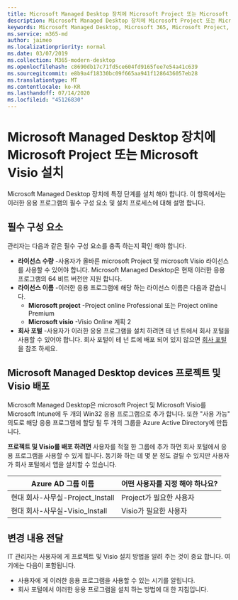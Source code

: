 ```yaml
---
title: Microsoft Managed Desktop 장치에 Microsoft Project 또는 Microsoft Visio 설치
description: Microsoft Managed Desktop 장치에 Microsoft Project 또는 Microsoft Visio 설치에 대 한 정보
keywords: Microsoft Managed Desktop, Microsoft 365, Microsoft Project, Microsoft Visio
ms.service: m365-md
author: jaimeo
ms.localizationpriority: normal
ms.date: 03/07/2019
ms.collection: M365-modern-desktop
ms.openlocfilehash: c8690db17c71fd5ce604fd9165fee7e54a41c639
ms.sourcegitcommit: e8b9a4f18330bc09f665aa941f1286436057eb28
ms.translationtype: MT
ms.contentlocale: ko-KR
ms.lasthandoff: 07/14/2020
ms.locfileid: "45126830"
---
```

# <a name="install-microsoft-project-or-microsoft-visio-on-microsoft-managed-desktop-devices"></a>Microsoft Managed Desktop 장치에 Microsoft Project 또는 Microsoft Visio 설치

Microsoft Managed Desktop 장치에 특정 단계를 설치 해야 합니다. 이 항목에서는 이러한 응용 프로그램의 필수 구성 요소 및 설치 프로세스에 대해 설명 합니다.

## <a name="prerequisites"></a>필수 구성 요소

관리자는 다음과 같은 필수 구성 요소를 충족 하는지 확인 해야 합니다.
- **라이선스 수량** -사용자가 올바른 microsoft Project 및 microsoft Visio 라이선스를 사용할 수 있어야 합니다. Microsoft Managed Desktop은 현재 이러한 응용 프로그램의 64 비트 버전만 지원 합니다. 
- **라이선스 이름** -이러한 응용 프로그램에 해당 하는 라이선스 이름은 다음과 같습니다.
    - **Microsoft project** -Project online Professional 또는 Project online Premium
    - **Microsoft visio** -Visio Online 계획 2
- **회사 포털** -사용자가 이러한 응용 프로그램을 설치 하려면 테 넌 트에서 회사 포털을 사용할 수 있어야 합니다. 회사 포털이 테 넌 트에 배포 되어 있지 않으면 [회사 포털](company-portal.md)을 참조 하세요.

## <a name="deploy-project-and-visio-for-microsoft-managed-desktop-devices"></a>Microsoft Managed Desktop devices 프로젝트 및 Visio 배포
Microsoft Managed Desktop은 microsoft Project 및 Microsoft Visio를 Microsoft Intune에 두 개의 Win32 응용 프로그램으로 추가 합니다. 또한 "사용 가능" 의도로 해당 응용 프로그램에 할당 될 두 개의 그룹을 Azure Active Directory에 만듭니다. 

**프로젝트 및 Visio를 배포 하려면** 사용자를 적절 한 그룹에 추가 하면 회사 포털에서 응용 프로그램을 사용할 수 있게 됩니다. 동기화 하는 데 몇 분 정도 걸릴 수 있지만 사용자가 회사 포털에서 앱을 설치할 수 있습니다. 

Azure AD 그룹 이름 | 어떤 사용자를 지정 해야 하나요?   
 --- | ---
현대 회사-사무실-Project_Install | Project가 필요한 사용자
현대 회사-사무실-Visio_Install | Visio가 필요한 사용자

## <a name="communicate-changes"></a>변경 내용 전달
IT 관리자는 사용자에 게 프로젝트 및 Visio 설치 방법을 알려 주는 것이 중요 합니다. 여기에는 다음이 포함됩니다. 
- 사용자에 게 이러한 응용 프로그램을 사용할 수 있는 시기를 알립니다. 
- 회사 포털에서 이러한 응용 프로그램을 설치 하는 방법에 대 한 지침입니다.
